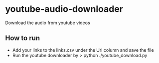 # youtube-audio-downloader
Download the audio from youtube videos

## How to run
* Add your links to the links.csv under the Url column and save the file
* Run the youtube downloader by > python ./youtube_download.py
